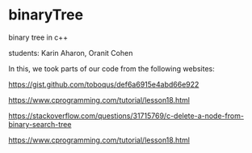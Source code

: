 # binaryTree
binary tree in c++

students: Karin Aharon, Oranit Cohen

In this, we took parts of our code from the following websites:

https://gist.github.com/toboqus/def6a6915e4abd66e922

https://www.cprogramming.com/tutorial/lesson18.html

https://stackoverflow.com/questions/31715769/c-delete-a-node-from-binary-search-tree

https://www.cprogramming.com/tutorial/lesson18.html
